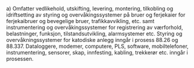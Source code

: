 a) Omfatter vedlikehold, utskifting, levering, montering, tilkobling og idriftsetting av styring og overvåkingssystemer på bruer og ferjekaier for ferjekaibruer og bevegelige bruer, trafikkavvikling, etc. samt instrumentering og overvåkingssystemer for registrering av værforhold, belastninger, funksjon, tilstandsutvikling, alarmsystemer etc. Styring og overvåkningssystemer for katodiske anlegg inngår i prosess 88.26 og 88.337.
Dataloggere, modemer, computere, PLS, software, mobiltelefoner, instrumentering, sensorer, skap, innfesting, kabling, trekkerør etc. inngår i prosessen.

